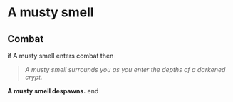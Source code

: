 # A musty smell







## Combat

if A musty smell enters combat  then


>*A musty smell surrounds you as you enter the depths of a darkened crypt.*


**A musty smell despawns.**
end